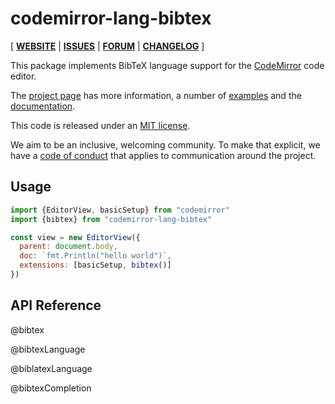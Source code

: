 <!-- NOTE: README.md is generated from src/README.md -->

# codemirror-lang-bibtex

[ [**WEBSITE**](https://codemirror.net/) | [**ISSUES**](https://github.com/vaisriv/codemirror-lang-bibtex/issues) | [**FORUM**](https://discuss.codemirror.net/c/next/) | [**CHANGELOG**](https://github.com/vaisriv/codemirror-lang-bibtex/blob/main/CHANGELOG.md) ]

This package implements BibTeX language support for the
[CodeMirror](https://codemirror.net/) code editor.

The [project page](https://codemirror.net/) has more information, a
number of [examples](https://codemirror.net/examples/) and the
[documentation](https://codemirror.net/docs/).

This code is released under an
[MIT license](https://github.com/vaisriv/codemirror-lang-bibtex/tree/main/LICENSE).

We aim to be an inclusive, welcoming community. To make that explicit,
we have a [code of
conduct](http://contributor-covenant.org/version/1/1/0/) that applies
to communication around the project.

## Usage

```javascript
import {EditorView, basicSetup} from "codemirror"
import {bibtex} from "codemirror-lang-bibtex"

const view = new EditorView({
  parent: document.body,
  doc: `fmt.Println("hello world")`,
  extensions: [basicSetup, bibtex()]
})
```

## API Reference

@bibtex

@bibtexLanguage

@biblatexLanguage

@bibtexCompletion
